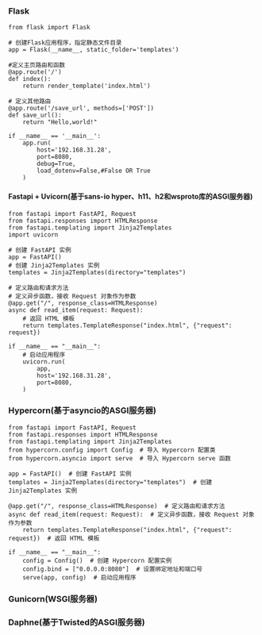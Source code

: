### Flask
    from flask import Flask
    
    # 创建Flask应用程序，指定静态文件目录
    app = Flask(__name__, static_folder='templates')
    
    #定义主页路由和函数
    @app.route('/')
    def index():
        return render_template('index.html')
    
    # 定义其他路由
    @app.route('/save_url', methods=['POST'])
    def save_url():
        return "Hello,world!"
    
    if __name__ == '__main__':
        app.run(
            host='192.168.31.28',
            port=8080,
            debug=True,
            load_dotenv=False,#False OR True
        )
#### Fastapi + Uvicorn(基于sans-io hyper、h11、h2和wsproto库的ASGI服务器)
    from fastapi import FastAPI, Request
    from fastapi.responses import HTMLResponse
    from fastapi.templating import Jinja2Templates
    import uvicorn

    # 创建 FastAPI 实例
    app = FastAPI()
    # 创建 Jinja2Templates 实例
    templates = Jinja2Templates(directory="templates")

    # 定义路由和请求方法
    # 定义异步函数，接收 Request 对象作为参数
    @app.get("/", response_class=HTMLResponse)
    async def read_item(request: Request):
        # 返回 HTML 模板
        return templates.TemplateResponse("index.html", {"request": request})
    
    if __name__ == "__main__":
        # 启动应用程序
        uvicorn.run(
            app,
            host='192.168.31.28',
            port=8080,
        )
### Hypercorn(基于asyncio的ASGI服务器)
    from fastapi import FastAPI, Request
    from fastapi.responses import HTMLResponse
    from fastapi.templating import Jinja2Templates
    from hypercorn.config import Config  # 导入 Hypercorn 配置类
    from hypercorn.asyncio import serve  # 导入 Hypercorn serve 函数

    app = FastAPI()  # 创建 FastAPI 实例
    templates = Jinja2Templates(directory="templates")  # 创建 Jinja2Templates 实例

    @app.get("/", response_class=HTMLResponse)  # 定义路由和请求方法
    async def read_item(request: Request):  # 定义异步函数，接收 Request 对象作为参数
        return templates.TemplateResponse("index.html", {"request": request})  # 返回 HTML 模板

    if __name__ == "__main__":
        config = Config()  # 创建 Hypercorn 配置实例
        config.bind = ["0.0.0.0:8080"]  # 设置绑定地址和端口号
        serve(app, config)  # 启动应用程序
### Gunicorn(WSGI服务器)
### Daphne(基于Twisted的ASGI服务器)

